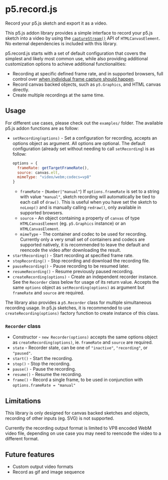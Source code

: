 # p5.record.js

Record your p5.js sketch and export it as a video.

This p5.js addon library provides a simple interface to record your p5.js sketch into a video by using the [`captureStream()`](https://developer.mozilla.org/en-US/docs/Web/API/HTMLCanvasElement/captureStream) API of `HTMLCanvasElement`. No external dependencies is included with this library.

p5.record.js starts with a set of default configuration that covers the simplest and likely most common use, while also providing additional customization options to achieve additional functionalities:

* Recording at specific defined frame rate, and in supported browsers, full control over [when individual frame capture should happen](https://developer.mozilla.org/en-US/docs/Web/API/CanvasCaptureMediaStreamTrack/requestFrame).
* Record canvas backed objects, such as `p5.Graphics`, and HTML canvas directly.
* Create multiple recordings at the same time.

## Usage
For different use cases, please check out the `examples/` folder. The available p5.js addon functions are as follow:

* `setRecording(options)` - Set a configuration for recording, accepts an options object as argument. All options are optional. The default configuration (already set without needing to call `setRecording`) is as follow:
  ```js
  options = {
  	frameRate: getTargetFrameRate(),
  	source: canvas.elt,
  	mimeType: "video/webm;codecs=vp8"
  }
  ```
  * `frameRate` - (`Number|"manual"`) If `options.frameRate` is set to a string with value `"manual"`, sketch recording will automatically be tied to each call of `draw()`. This is useful when you have set the sketch to `noLoop()` and is manually calling `redraw()`, only available in supported browsers.
  * `source` - An object containing a property of `canvas` of type `HTMLCanvasElement` (eg. `p5.Graphics` instance) or an `HTMLCanvasElement`.
  * `mimeType` - The container and codec to be used for recording. Currently only a very small set of containers and codecs are supported natively, it is recommended to leave the default and reencode the video after downloading the result.
* `startRecording()` - Start recording at specified frame rate.
* `stopRecording()` - Stop recording and download the recording file.
* `pauseRecording()` - Pause recording to be resumed later.
* `resumeRecording()` - Resume previously paused recording.
* `createRecording(options)` - Create an independent recorder instance. See the `Recorder` class below for usage of its return value. Accepts the same `options` object as `setRecording(options)` as argument but `frameRate` and `source` are required.

The library also provides a `p5.Recorder` class for multiple simultaneous recording usage. In p5.js sketches, it is recommended to use `createRecording(options)` factory function to create instance of this class.

### `Recorder` class
* Constructor - `new Recorder(options)` accepts the same options object as `createRecording(options)`, ie. `frameRate` and `source` are required.
* `state` - Recorder state, can be one of `"inactive"`, `"recording"`, or `"paused"`.
* `start()` - Start the recording.
* `stop()` - Stop the recording.
* `pause()` - Pause the recording.
* `resume()` - Resume the recording.
* `frame()` - Record a single frame, to be used in conjunction with `options.frameRate = "manual"`

## Limitations
This library is only designed for canvas backed sketches and objects, recording of other inputs (eg. SVG) is not supported.

Currently the recording output format is limited to VP8 encoded WebM video file, depending on use case you may need to reencode the video to a different format.

## Future features
* Custom output video formats
* Record as gif and image sequence